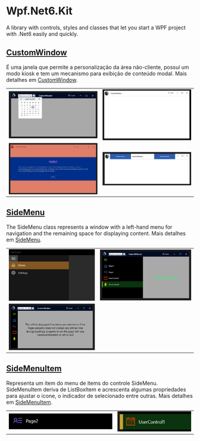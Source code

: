# Wpf.Net6.Kit
A library with controls, styles and classes that let you start a WPF project with .Net6 easily and quickly.

## [CustomWindow](/Wpf.Net6.Kit/Docs/CustomWindow.md) 
É uma janela que permite a personalização da área não-cliente, possuí um modo kiosk e tem um mecanismo para exibição de conteúdo modal. Mais detalhes em [CustomWindow](/Wpf.Net6.Kit/Docs/CustomWindow.md).

<table>
  <tr>
    <td><img src="/Wpf.Net6.Kit/Docs/Assets/CustomWindow/CustomWindow_Mid_Blue_Gray_Left_Right.png"/></td>
    <td><img src="/Wpf.Net6.Kit/Docs/Assets/CustomWindow/CustomWindow_Mid_White.png"/></td>
  </tr>
  <tr>
    <td><img src="/Wpf.Net6.Kit/Docs/Assets/CustomWindow/CustomWindow_Mid_White_Dialog_Blue_Red.png"/></td>
    <td><img src="/Wpf.Net6.Kit/Docs/Assets/CustomWindow/CustomWindow_Mid_White_Left_Right_Blue.png"/></td>
  </tr>
</table>

## [SideMenu](/Wpf.Net6.Kit/Docs/SideMenu.md)
The SideMenu class represents a window with a left-hand menu for navigation and the remaining space for displaying content. Mais detalhes em [SideMenu](/Wpf.Net6.Kit/Docs/SideMenu.md).

<table>
  <tr>
    <td><img src="/Wpf.Net6.Kit/Docs/Assets/SideMenu/SideMenu.png"/></td>
    <td><img src="/Wpf.Net6.Kit/Docs/Assets/SideMenu/SideMenu_ItemSelected.png"/></td>
  </tr>
  <tr>
    <td><img src="/Wpf.Net6.Kit/Docs/Assets/SideMenu/SideMenu_NoItemSelected_message.png"/></td>
    <td></td>
  </tr>
</table>

## [SideMenuItem](/Wpf.Net6.Kit/Docs/SideMenuItem.md)
Representa um ítem do menu de items do controle SideMenu. SideMenuItem deriva de ListBoxItem e acrescenta algumas propriedades para ajustar o icone, o indicador de selecionado entre outras. Mais detalhes em [SideMenuItem](/Wpf.Net6.Kit/Docs/SideMenuItem.md).

<table>
  <tr>
    <td><img src="/Wpf.Net6.Kit/Docs/Assets/SideMenuItem/SideMenuItem_samplePage2.png"/></td>
    <td><img src="/Wpf.Net6.Kit/Docs/Assets/SideMenuItem/SideMenuItem_sampleUserControl1.png"/></td>
  </tr>
</table>
